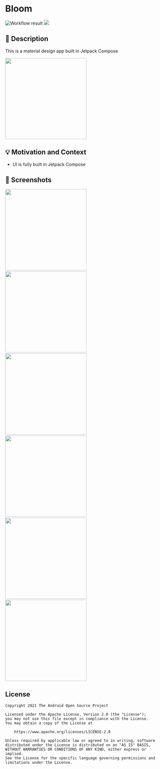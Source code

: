 # Bloom

<!--- Replace <OWNER> with your Github Username and <REPOSITORY> with the name of your repository. -->
<!--- You can find both of these in the url bar when you open your repository in github. -->
![Workflow result](https://github.com/nullptrX/Bloom/workflows/Check/badge.svg) ![](https://img.shields.io/badge/jetpack_compose-1.0.0_beta02-green.svg)


## :scroll: Description

<!--- Describe your app in one or two sentences -->

This is a material design app built in Jetpack Compose

<img src="/results/screenrecord.gif" width="260" >


## :bulb: Motivation and Context

<!--- Optionally point readers to interesting parts of your submission. -->
<!--- What are you especially proud of? -->

- UI is fully built in Jetpack Compose


## :camera_flash: Screenshots

<!-- You can add more screenshots here if you like -->
<img src="/results/screenshot_1.png" width="260">&emsp;<img src="/results/screenshot_2.png" width="260">&emsp;<img src="/results/screenshot_3.png" width="260">&emsp;<img src="/results/screenshot_4.png" width="260">&emsp;<img src="/results/screenshot_5.png" width="260">&emsp;<img src="/results/screenshot_6.png" width="260">

## License

```
Copyright 2021 The Android Open Source Project

Licensed under the Apache License, Version 2.0 (the "License");
you may not use this file except in compliance with the License.
You may obtain a copy of the License at

    https://www.apache.org/licenses/LICENSE-2.0

Unless required by applicable law or agreed to in writing, software
distributed under the License is distributed on an "AS IS" BASIS,
WITHOUT WARRANTIES OR CONDITIONS OF ANY KIND, either express or implied.
See the License for the specific language governing permissions and
limitations under the License.
```